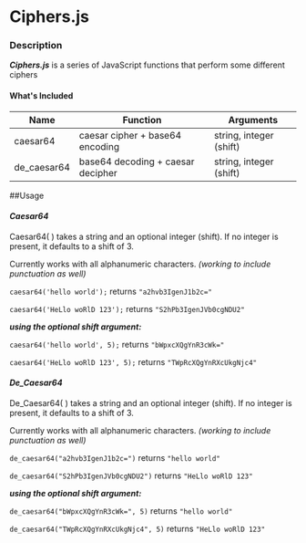 # Ciphers.js

### Description
**_Ciphers.js_** is a series of JavaScript functions that perform some different ciphers

#### What's Included
Name | Function | Arguments
--- | --- | --- |
caesar64 | caesar cipher + base64 encoding | string, integer (shift)
de_caesar64 | base64 decoding + caesar decipher | string, integer (shift)


##Usage
#### _Caesar64_
Caesar64( ) takes a string and an optional integer (shift). If no integer is present, it defaults to a shift of 3.

Currently works with all alphanumeric characters. _(working to include punctuation as well)_

`caesar64('hello world');` returns `"a2hvb3IgenJ1b2c="`

`caesar64('HeLlo woRlD 123');` returns `"S2hPb3IgenJVb0cgNDU2"`

**_using the optional shift argument:_**

`caesar64('hello world', 5);` returns `"bWpxcXQgYnR3cWk="`

`caesar64('HeLlo woRlD 123', 5);` returns `"TWpRcXQgYnRXcUkgNjc4"`

#### _De\_Caesar64_
De\_Caesar64( ) takes a string and an optional integer (shift). If no integer is present, it defaults to a shift of 3.

Currently works with all alphanumeric characters. _(working to include punctuation as well)_

`de_caesar64("a2hvb3IgenJ1b2c=")` returns `"hello world"`

`de_caesar64("S2hPb3IgenJVb0cgNDU2")` returns `"HeLlo woRlD 123"`

**_using the optional shift argument:_**

`de_caesar64("bWpxcXQgYnR3cWk=", 5)` returns `"hello world"`

`de_caesar64("TWpRcXQgYnRXcUkgNjc4", 5)` returns `"HeLlo woRlD 123"`

